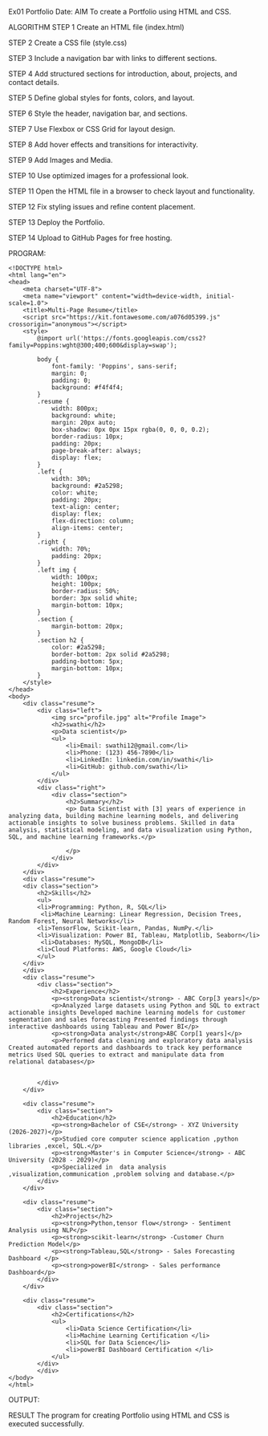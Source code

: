 Ex01 Portfolio
Date:
AIM
To create a Portfolio using HTML and CSS.

ALGORITHM
STEP 1
Create an HTML file (index.html)

STEP 2
Create a CSS file (style.css)

STEP 3
Include a navigation bar with links to different sections.

STEP 4
Add structured sections for introduction, about, projects, and contact details.

STEP 5
Define global styles for fonts, colors, and layout.

STEP 6
Style the header, navigation bar, and sections.

STEP 7
Use Flexbox or CSS Grid for layout design.

STEP 8
Add hover effects and transitions for interactivity.

STEP 9
Add Images and Media.

STEP 10
Use optimized images for a professional look.

STEP 11
Open the HTML file in a browser to check layout and functionality.

STEP 12
Fix styling issues and refine content placement.

STEP 13
Deploy the Portfolio.

STEP 14
Upload to GitHub Pages for free hosting.

PROGRAM:
```
<!DOCTYPE html>
<html lang="en">
<head>
    <meta charset="UTF-8">
    <meta name="viewport" content="width=device-width, initial-scale=1.0">
    <title>Multi-Page Resume</title>
    <script src="https://kit.fontawesome.com/a076d05399.js" crossorigin="anonymous"></script>
    <style>
        @import url('https://fonts.googleapis.com/css2?family=Poppins:wght@300;400;600&display=swap');
        
        body {
            font-family: 'Poppins', sans-serif;
            margin: 0;
            padding: 0;
            background: #f4f4f4;
        }
        .resume {
            width: 800px;
            background: white;
            margin: 20px auto;
            box-shadow: 0px 0px 15px rgba(0, 0, 0, 0.2);
            border-radius: 10px;
            padding: 20px;
            page-break-after: always;
            display: flex;
        }
        .left {
            width: 30%;
            background: #2a5298;
            color: white;
            padding: 20px;
            text-align: center;
            display: flex;
            flex-direction: column;
            align-items: center;
        }
        .right {
            width: 70%;
            padding: 20px;
        }
        .left img {
            width: 100px;
            height: 100px;
            border-radius: 50%;
            border: 3px solid white;
            margin-bottom: 10px;
        }
        .section {
            margin-bottom: 20px;
        }
        .section h2 {
            color: #2a5298;
            border-bottom: 2px solid #2a5298;
            padding-bottom: 5px;
            margin-bottom: 10px;
        }
    </style>
</head>
<body>
    <div class="resume">
        <div class="left">
            <img src="profile.jpg" alt="Profile Image">
            <h2>swathi</h2>
            <p>Data scientist</p>
            <ul>
                <li>Email: swathi12@gmail.com</li>
                <li>Phone: (123) 456-7890</li>
                <li>LinkedIn: linkedin.com/in/swathi</li>
                <li>GitHub: github.com/swathi</li>
            </ul>
        </div>
        <div class="right">
            <div class="section">
                <h2>Summary</h2>
                <p> Data Scientist with [3] years of experience in analyzing data, building machine learning models, and delivering actionable insights to solve business problems. Skilled in data analysis, statistical modeling, and data visualization using Python, SQL, and machine learning frameworks.</p>

                </p>
            </div>
        </div>
    </div>
    <div class="resume">
    <div class="section">
        <h2>Skills</h2>
        <ul>
        <li>Programming: Python, R, SQL</li>
         <li>Machine Learning: Linear Regression, Decision Trees, Random Forest, Neural Networks</li> 
        <li>TensorFlow, Scikit-learn, Pandas, NumPy.</li>
        <li>Visualization: Power BI, Tableau, Matplotlib, Seaborn</li> 
         <li>Databases: MySQL, MongoDB</li>
        <li>Cloud Platforms: AWS, Google Cloud</li>
        </ul> 
    </div> 
    </div>  
    <div class="resume">
        <div class="section">
            <h2>Experience</h2>
            <p><strong>Data scientist</strong> - ABC Corp[3 years]</p>
            <p>Analyzed large datasets using Python and SQL to extract actionable insights Developed machine learning models for customer segmentation and sales forecasting Presented findings through interactive dashboards using Tableau and Power BI</p>
            <p><strong>Data analyst</strong>ABC Corp[1 years]</p>
            <p>Performed data cleaning and exploratory data analysis Created automated reports and dashboards to track key performance metrics Used SQL queries to extract and manipulate data from relational databases</p>
                
                
        </div>
    </div>
    
    <div class="resume">
        <div class="section">
            <h2>Education</h2>
            <p><strong>Bachelor of CSE</strong> - XYZ University (2026-2027)</p>
            <p>Studied core computer science application ,python libraries ,excel, SQL.</p>
            <p><strong>Master's in Computer Science</strong> - ABC University (2028 - 2029)</p>
            <p>Specialized in  data analysis ,visualization,communication ,problem solving and database.</p>
        </div>
    </div>
    
    <div class="resume">
        <div class="section">
            <h2>Projects</h2>
            <p><strong>Python,tensor flow</strong> - Sentiment Analysis using NLP</p>
            <p><strong>scikit-learn</strong> -Customer Churn Prediction Model</p>
            <p><strong>Tableau,SQL</strong> - Sales Forecasting Dashboard </p>
            <p><strong>powerBI</strong> - Sales performance Dashboard</p>
        </div>
    </div>
    
    <div class="resume">
        <div class="section">
            <h2>Certifications</h2>
            <ul>
                <li>Data Science Certification</li>
                <li>Machine Learning Certification </li>
                <li>SQL for Data Science</li>
                <li>powerBI Dashboard Certification </li>
            </ul>
        </div>
        </div>
</body>
</html>
```
OUTPUT:

RESULT
The program for creating Portfolio using HTML and CSS is executed successfully.

